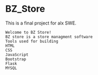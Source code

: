 # BZ_Store
This is a final project for alx SWE.


	Welcome to BZ Store!
	BZ store is a store managment software
	Tools used for building
	HTML
	CSS
	JavaScript
	Bootstrap
	Flask
	MYSQL
